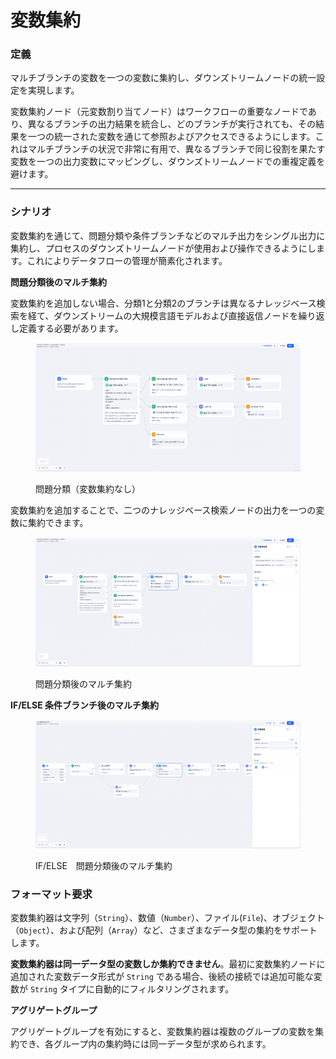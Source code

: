 # 変数集約

### 定義

マルチブランチの変数を一つの変数に集約し、ダウンズトリームノードの統一設定を実現します。

変数集約ノード（元変数割り当てノード）はワークフローの重要なノードであり、異なるブランチの出力結果を統合し、どのブランチが実行されても、その結果を一つの統一された変数を通じて参照およびアクセスできるようにします。これはマルチブランチの状況で非常に有用で、異なるブランチで同じ役割を果たす変数を一つの出力変数にマッピングし、ダウンズトリームノードでの重複定義を避けます。

***

### シナリオ

変数集約を通じて、問題分類や条件ブランチなどのマルチ出力をシングル出力に集約し、プロセスのダウンズトリームノードが使用および操作できるようにします。これによりデータフローの管理が簡素化されます。

**問題分類後のマルチ集約**

変数集約を追加しない場合、分類1と分類2のブランチは異なるナレッジベース検索を経て、ダウンズトリームの大規模言語モデルおよび直接返信ノードを繰り返し定義する必要があります。

<figure><img src="../../../.gitbook/assets/image (227).png" alt=""><figcaption><p>問題分類（変数集約なし）</p></figcaption></figure>

変数集約を追加することで、二つのナレッジベース検索ノードの出力を一つの変数に集約できます。

<figure><img src="../../../.gitbook/assets/image (225).png" alt=""><figcaption><p>問題分類後のマルチ集約</p></figcaption></figure>

**IF/ELSE 条件ブランチ後のマルチ集約**

<figure><img src="../../../.gitbook/assets/image (226).png" alt=""><figcaption><p>IF/ELSE　問題分類後のマルチ集約</p></figcaption></figure>

### フォーマット要求

変数集約器は文字列（`String`）、数値（`Number`）、ファイル(`File`)、オブジェクト（`Object`）、および配列（`Array`）など、さまざまなデータ型の集約をサポートします。

**変数集約器は同一データ型の変数しか集約できません**。最初に変数集約ノードに追加された変数データ形式が `String` である場合、後続の接続では追加可能な変数が `String` タイプに自動的にフィルタリングされます。

**アグリゲートグループ**

アグリゲートグループを有効にすると、変数集約器は複数のグループの変数を集約でき、各グループ内の集約時には同一データ型が求められます。